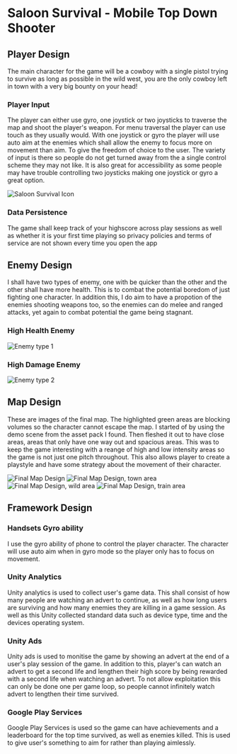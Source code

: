 <h1> Saloon Survival - Mobile Top Down Shooter</h1>

<h2> Player Design </h2>
<p> The main character for the game will be a cowboy with a single pistol trying to survive as long as possible in the wild west, you are the only cowboy left in town with a very big bounty on your head!
 </p>

<h3> Player Input </h3>
<p> The player can either use gyro, one joystick or two joysticks to traverse the map and shoot the player's weapon. For menu traversal the player can use touch as they usually would. With one joystick or gyro the player will use auto aim at the enemies which shall allow the enemy to focus more on movement than aim. To give the freedom of choice to the user. The variety of input is there so people do not get turned away from the a single control scheme they may not like. It is also great for accessibility as some people may have trouble controlling two joysticks making one joystick or gyro a great option.</p>
<img src = "photos/Saloon Survival Icon.png" title ="Saloon Survival Icon">

<h3> Data Persistence </h3>
<p> The game shall keep track of your highscore across play sessions as well as whether it is your first time playing so privacy policies and terms of service are not shown every time you open the app </p>

<h2> Enemy Design </h2>
<p> I shall have two types of enemy, one with be quicker than the other and the other shall have more health. This is to combat the potential boredom of just fighting one character. In addition this, I do aim to have a propotion of the enemies shooting weapons too, so the enemies can do melee and ranged attacks, yet again to combat potential the game being stagnant. </p>

<h3> High Health Enemy </h3>
<img src = "photos/SSBadGuy.png" title ="Enemy type 1">

<h3> High Damage Enemy </h3>
<img src = "photos/SSEnemy.png" title ="Enemy type 2">


<h2> Map Design </h2>
<p> These are images of the final map. The highlighted green areas are blocking volumes so the character cannot escape the map. I started of by using the demo scene from the asset pack I found. Then fleshed it out to have close areas, areas that only have one way out and spacious areas. This was to keep the game interesting with a reange of high and low intensity areas so the game is not just one pitch throughout. This also allows player to create a playstyle and have some strategy about the movement of their character.</p>
<img src = "photos/MapFinal.png" title ="Final Map Design">
<img src = "photos/MapTown.png" title ="Final Map Design, town area">
<img src = "photos/MapWild.png" title ="Final Map Design, wild area">
<img src = "photos/MapTrain.png" title ="Final Map Design, train area">

<h2> Framework Design </h2>

<h3> Handsets Gyro ability </h3>
I use the gyro ability of phone to control the player character. The character will use auto aim when in gyro mode so the player only has to focus on movement.

<h3> Unity Analytics </h3>
<p>Unity analytics is used to collect user's game data. This shall consist of how many people are watching an advert to continue, as well as how long users are surviving and how many enemies they are killing in a game session. As well as this Unity collected standard data such as device type, time and the devices operating system. </p>

<h3> Unity Ads </h3>
<p> Unity ads is used to monitise the game by showing an advert at the end of a user's play session of the game. In addition to this, player's can watch an advert to get a second life and lengthen their high score by being rewarded with a second life when watching an advert. To not allow exploitation this can only be done one per game loop, so people cannot infinitely watch advert to lengthen their time survived. </p>

<h3> Google Play Services </h3>
<p> Google Play Services is used so the game can have achievements and a leaderboard for the top time survived, as well as enemies killed. This is used to give user's something to aim for rather than playing aimlessly. </p>
